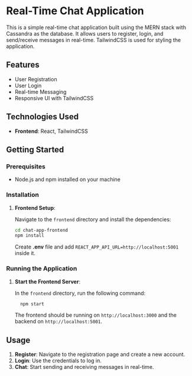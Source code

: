 # Real-Time Chat Application

This is a simple real-time chat application built using the MERN stack with Cassandra as the database. It allows users to register, login, and send/receive messages in real-time. TailwindCSS is used for styling the application.

## Features

- User Registration
- User Login
- Real-time Messaging
- Responsive UI with TailwindCSS

## Technologies Used

- **Frontend**: React, TailwindCSS

## Getting Started

### Prerequisites

- Node.js and npm installed on your machine

### Installation

1. **Frontend Setup**:

   Navigate to the `frontend` directory and install the dependencies:

    ```bash
    cd chat-app-frontend
    npm install
    ```
   
   Create **.env** file and add ``REACT_APP_API_URL=http://localhost:5001`` inside it.
   

### Running the Application

1. **Start the Frontend Server**:

   In the `frontend` directory, run the following command:

    ```bash
      npm start
    ```

   The frontend should be running on `http://localhost:3000` and the backend on `http://localhost:5001`.

## Usage

1. **Register**: Navigate to the registration page and create a new account.
2. **Login**: Use the credentials to log in.
3. **Chat**: Start sending and receiving messages in real-time.